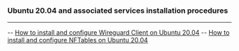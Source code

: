 ### Ubuntu 20.04 and associated services installation procedures
- - - -
-- [How to install and configure Wireguard Client on Ubuntu 20.04](https://github.com/nomorespice/ubuntu20.04-howto/wiki/How-to-install-and-configure-Wireguard-client-on-Ubuntu-20.04)
-- [How to install and configure NFTables on Ubuntu 20.04](https://github.com/nomorespice/ubuntu20.04-howto/wiki/How-to-install-and-configure-NFTables-on-Ubuntu-20.04)
